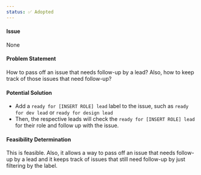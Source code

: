 ```yaml
---
status: ✅ Adopted
---
```

#### Issue

None

#### Problem Statement

How to pass off an issue that needs follow-up by a lead? Also, how to keep track of those issues that need follow-up?

#### Potential Solution

- Add a `ready for [INSERT ROLE] lead` label to the issue, such as `ready for dev lead` or `ready for design lead`
- Then, the respective leads will check the `ready for [INSERT ROLE] lead` for their role and follow up with the issue.

#### Feasibility Determination

This is feasible. Also, it allows a way to pass off an issue that needs follow-up by a lead and it keeps track of issues that still need follow-up by just filtering by the label.
